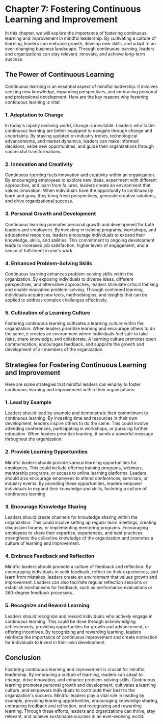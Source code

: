 Chapter 7: Fostering Continuous Learning and Improvement
========================================================

In this chapter, we will explore the importance of fostering continuous learning and improvement in mindful leadership. By cultivating a culture of learning, leaders can embrace growth, develop new skills, and adapt to an ever-changing business landscape. Through continuous learning, leaders and organizations can stay relevant, innovate, and achieve long-term success.

The Power of Continuous Learning
--------------------------------

Continuous learning is an essential aspect of mindful leadership. It involves seeking new knowledge, expanding perspectives, and embracing personal and professional development. Here are the key reasons why fostering continuous learning is vital:

### 1. Adaptation to Change

In today's rapidly evolving world, change is inevitable. Leaders who foster continuous learning are better equipped to navigate through change and uncertainty. By staying updated on industry trends, technological advancements, and market dynamics, leaders can make informed decisions, seize new opportunities, and guide their organizations through successful transformations.

### 2. Innovation and Creativity

Continuous learning fuels innovation and creativity within an organization. By encouraging employees to explore new ideas, experiment with different approaches, and learn from failures, leaders create an environment that values innovation. When individuals have the opportunity to continuously learn and grow, they bring fresh perspectives, generate creative solutions, and drive organizational success.

### 3. Personal Growth and Development

Continuous learning promotes personal growth and development for both leaders and employees. By investing in training programs, workshops, and educational resources, leaders encourage individuals to expand their knowledge, skills, and abilities. This commitment to ongoing development leads to increased job satisfaction, higher levels of engagement, and a sense of fulfillment in one's work.

### 4. Enhanced Problem-Solving Skills

Continuous learning enhances problem-solving skills within the organization. By exposing individuals to diverse ideas, different perspectives, and alternative approaches, leaders stimulate critical thinking and enable innovative problem-solving. Through continued learning, individuals acquire new tools, methodologies, and insights that can be applied to address complex challenges effectively.

### 5. Cultivation of a Learning Culture

Fostering continuous learning cultivates a learning culture within the organization. When leaders prioritize learning and encourage others to do the same, it creates an environment where individuals feel safe to take risks, share knowledge, and collaborate. A learning culture promotes open communication, encourages feedback, and supports the growth and development of all members of the organization.

Strategies for Fostering Continuous Learning and Improvement
------------------------------------------------------------

Here are some strategies that mindful leaders can employ to foster continuous learning and improvement within their organizations:

### 1. Lead by Example

Leaders should lead by example and demonstrate their commitment to continuous learning. By investing time and resources in their own development, leaders inspire others to do the same. This could involve attending conferences, participating in workshops, or pursuing further education. When leaders prioritize learning, it sends a powerful message throughout the organization.

### 2. Provide Learning Opportunities

Mindful leaders should provide various learning opportunities for employees. This could include offering training programs, webinars, mentorship programs, or access to online learning platforms. Leaders should also encourage employees to attend conferences, seminars, or industry events. By providing these opportunities, leaders empower individuals to expand their knowledge and skills, fostering a culture of continuous learning.

### 3. Encourage Knowledge Sharing

Leaders should create channels for knowledge sharing within the organization. This could involve setting up regular team meetings, creating discussion forums, or implementing mentoring programs. Encouraging employees to share their expertise, experiences, and best practices strengthens the collective knowledge of the organization and promotes a culture of learning and improvement.

### 4. Embrace Feedback and Reflection

Mindful leaders should promote a culture of feedback and reflection. By encouraging individuals to seek feedback, reflect on their experiences, and learn from mistakes, leaders create an environment that values growth and improvement. Leaders can also facilitate regular reflection sessions or establish mechanisms for feedback, such as performance evaluations or 360-degree feedback processes.

### 5. Recognize and Reward Learning

Leaders should recognize and reward individuals who actively engage in continuous learning. This could be done through acknowledging achievements, providing opportunities for growth and advancement, or offering incentives. By recognizing and rewarding learning, leaders reinforce the importance of continuous improvement and create motivation for individuals to invest in their own development.

Conclusion
----------

Fostering continuous learning and improvement is crucial for mindful leadership. By embracing a culture of learning, leaders can adapt to change, drive innovation, and enhance problem-solving skills. Continuous learning promotes personal growth and development, cultivates a learning culture, and empowers individuals to contribute their best to the organization's success. Mindful leaders play a vital role in leading by example, providing learning opportunities, encouraging knowledge sharing, embracing feedback and reflection, and recognizing and rewarding learning. Through these efforts, leaders and organizations can thrive, stay relevant, and achieve sustainable success in an ever-evolving world.
